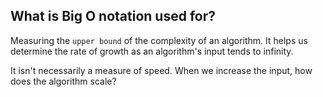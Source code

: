 ## What is Big O notation used for?

Measuring the `upper bound` of the complexity of an algorithm. It helps us determine the rate of growth as an algorithm's input tends to infinity. 

It isn't necessarily a measure of speed. When we increase the input, how does the algorithm scale?